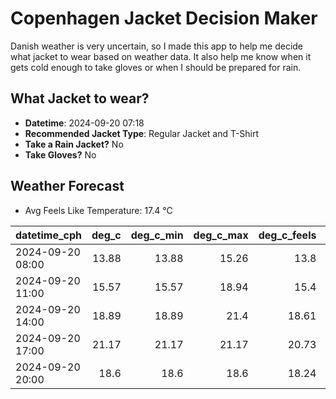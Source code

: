 
# Copenhagen Jacket Decision Maker

Danish weather is very uncertain, so I made this app to help me decide what jacket to wear based on weather data. 
It also help me know when it gets cold enough to take gloves or when I should be prepared for rain.

## What Jacket to wear?

- **Datetime**: 2024-09-20 07:18
- **Recommended Jacket Type**: Regular Jacket and T-Shirt
- **Take a Rain Jacket?** No
- **Take Gloves?** No

## Weather Forecast
- Avg Feels Like Temperature: 17.4 °C

| datetime_cph     |   deg_c |   deg_c_min |   deg_c_max |   deg_c_feels | weather   | wind   | rain   |
|:-----------------|--------:|------------:|------------:|--------------:|:----------|:-------|:-------|
| 2024-09-20 08:00 |   13.88 |       13.88 |       15.26 |         13.8  | Clear     | Low    | None   |
| 2024-09-20 11:00 |   15.57 |       15.57 |       18.94 |         15.4  | Clear     | Low    | None   |
| 2024-09-20 14:00 |   18.89 |       18.89 |       21.4  |         18.61 | Clear     | Low    | None   |
| 2024-09-20 17:00 |   21.17 |       21.17 |       21.17 |         20.73 | Clear     | Low    | None   |
| 2024-09-20 20:00 |   18.6  |       18.6  |       18.6  |         18.24 | Clear     | Low    | None   |
        